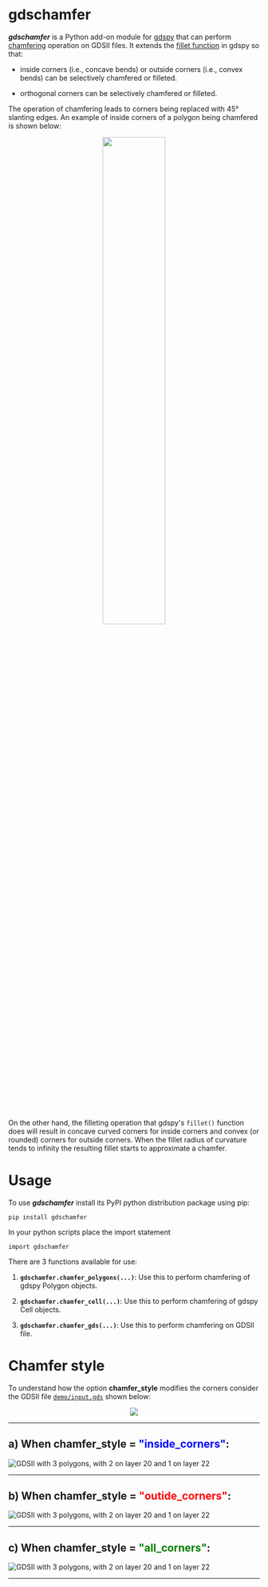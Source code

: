 # gdschamfer
***gdschamfer*** is a Python add-on module for [gdspy](https://github.com/heitzmann/gdspy) that can perform [chamfering](https://tutorial45.com/autocad-tutorial-16-chamfer-and-autocad-fillet/) operation on GDSII files. It extends the [fillet function](https://github.com/heitzmann/gdspy/blob/bdf29791f7bc41a9f867b6467eb9f1cb911e501d/gdspy/polygon.py#L383) in gdspy so that:

- inside corners (i.e., concave bends) or outside corners (i.e., convex bends) can be selectively chamfered or filleted.

- orthogonal corners can be selectively chamfered or filleted.

The operation of chamfering leads to corners being replaced with 45&deg; slanting edges. An example of inside corners of a polygon being chamfered is shown below:
<p align="center" width="100%"><img src="./demo/chamfer_example.png" width="50%" height="50%"><p>

On the other hand, the filleting operation that gdspy's `fillet()` function does will result in concave curved corners for inside corners and convex (or rounded) corners for outside corners. When the fillet radius of curvature tends to infinity the resulting fillet starts to approximate a chamfer.

# Usage #
To use ***gdschamfer*** install its PyPI python distribution package using pip:

```
pip install gdschamfer
```

In your python scripts place the import statement
```
import gdschamfer
```

There are 3 functions available for use:

1) **`gdschamfer.chamfer_polygons(...)`**: Use this to perform chamfering of gdspy Polygon objects.

2) **`gdschamfer.chamfer_cell(...)`**: Use this to perform chamfering of gdspy Cell objects.

3) **`gdschamfer.chamfer_gds(...)`**: Use this to perform chamfering on GDSII file.

# Chamfer style #
To understand how the option **chamfer_style** modifies the corners consider the GDSII file [`demo/input.gds`](./demo/input.gds) shown below:

<p align="center" width="100%"><img src="./demo/input_gds.png"><p>

---
## a) When **chamfer_style = <span style="color:blue">"inside_corners"</span>**: ##

![GDSII with 3 polygons, with 2 on layer 20 and 1 on layer 22](./demo/chamfer_inside_corners.png)

---
## b) When **chamfer_style = <span style="color:red">"outide_corners"</span>**: ##

![GDSII with 3 polygons, with 2 on layer 20 and 1 on layer 22](./demo/chamfer_outside_corners.png)

---

## c) When **chamfer_style = <span style="color:green">"all_corners"</span>**: ##

![GDSII with 3 polygons, with 2 on layer 20 and 1 on layer 22](./demo/chamfer_all_corners.png)

---

